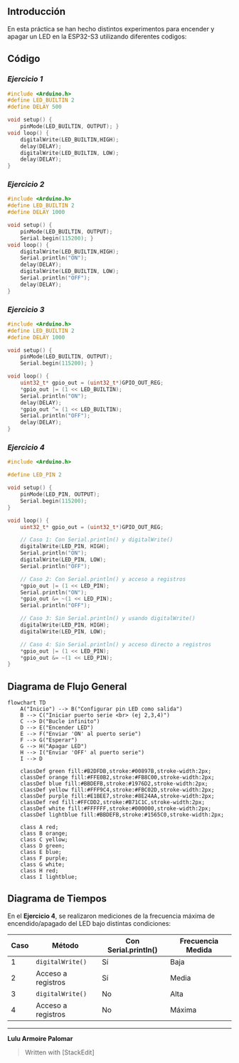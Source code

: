 ## Introducción 

En esta práctica se han hecho distintos experimentos para encender y apagar un LED en la ESP32-S3 utilizando diferentes codigos:


## Código 

### *Ejercicio 1*

```cpp
#include <Arduino.h>
#define LED_BUILTIN 2
#define DELAY 500

void setup() {
    pinMode(LED_BUILTIN, OUTPUT); }
void loop() {
    digitalWrite(LED_BUILTIN,HIGH);
    delay(DELAY);
    digitalWrite(LED_BUILTIN, LOW);
    delay(DELAY);
}
```

### *Ejercicio 2*

```cpp
#include <Arduino.h>
#define LED_BUILTIN 2
#define DELAY 1000

void setup() {
    pinMode(LED_BUILTIN, OUTPUT);
    Serial.begin(115200); }
void loop() {
    digitalWrite(LED_BUILTIN,HIGH);
    Serial.println("ON");
    delay(DELAY);
    digitalWrite(LED_BUILTIN, LOW);
    Serial.println("OFF");
    delay(DELAY);
}
```

### *Ejercicio 3*

```cpp
#include <Arduino.h>
#define LED_BUILTIN 2
#define DELAY 1000

void setup() {
    pinMode(LED_BUILTIN, OUTPUT);
    Serial.begin(115200); }

void loop() {
    uint32_t* gpio_out = (uint32_t*)GPIO_OUT_REG;
    *gpio_out |= (1 << LED_BUILTIN);
    Serial.println("ON");
    delay(DELAY);
    *gpio_out ^= (1 << LED_BUILTIN);
    Serial.println("OFF");
    delay(DELAY);
}

```

### *Ejercicio 4*

```cpp
#include <Arduino.h>

#define LED_PIN 2

void setup() {
    pinMode(LED_PIN, OUTPUT);
    Serial.begin(115200);
}

void loop() {
    uint32_t* gpio_out = (uint32_t*)GPIO_OUT_REG;

    // Caso 1: Con Serial.println() y digitalWrite()
    digitalWrite(LED_PIN, HIGH);
    Serial.println("ON");
    digitalWrite(LED_PIN, LOW);
    Serial.println("OFF");

    // Caso 2: Con Serial.println() y acceso a registros
    *gpio_out |= (1 << LED_PIN);
    Serial.println("ON");
    *gpio_out &= ~(1 << LED_PIN);
    Serial.println("OFF");

    // Caso 3: Sin Serial.println() y usando digitalWrite()
    digitalWrite(LED_PIN, HIGH);
    digitalWrite(LED_PIN, LOW);

    // Caso 4: Sin Serial.println() y acceso directo a registros 
    *gpio_out |= (1 << LED_PIN);
    *gpio_out &= ~(1 << LED_PIN);
}

```



## Diagrama de Flujo General


```mermaid
flowchart TD
    A("Inicio") --> B("Configurar pin LED como salida")
    B --> C("Iniciar puerto serie <br> (ej 2,3,4)")
    C --> D("Bucle infinito")
    D --> E("Encender LED")
    E --> F("Enviar 'ON' al puerto serie")
    F --> G("Esperar")
    G --> H("Apagar LED")
    H --> I("Enviar 'OFF' al puerto serie")
    I --> D

    classDef green fill:#B2DFDB,stroke:#00897B,stroke-width:2px;
    classDef orange fill:#FFE0B2,stroke:#FB8C00,stroke-width:2px;
    classDef blue fill:#BBDEFB,stroke:#1976D2,stroke-width:2px;
    classDef yellow fill:#FFF9C4,stroke:#FBC02D,stroke-width:2px;
    classDef purple fill:#E1BEE7,stroke:#8E24AA,stroke-width:2px;
    classDef red fill:#FFCDD2,stroke:#B71C1C,stroke-width:2px;
    classDef white fill:#FFFFFF,stroke:#000000,stroke-width:2px;
    classDef lightblue fill:#BBDEFB,stroke:#1565C0,stroke-width:2px;

    class A red;
    class B orange;
    class C yellow;
    class D green;
    class E blue;
    class F purple;
    class G white;
    class H red;
    class I lightblue;
```
## Diagrama de Tiempos

En el **Ejercicio 4**, se realizaron mediciones de la frecuencia máxima de encendido/apagado del LED bajo distintas condiciones:

| Caso | Método               | Con Serial.println() | Frecuencia Medida |
|------|----------------------|----------------------|-------------------|
| 1    | `digitalWrite()`     | Sí                   | Baja              |
| 2    | Acceso a registros   | Sí                   | Media             |
| 3    | `digitalWrite()`     | No                   | Alta              |
| 4    | Acceso a registros   | No                   | Máxima            |

----------

 **Lulu Armoire Palomar**


> Written with [StackEdit]

